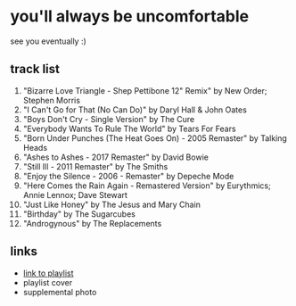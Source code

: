 # you'll always be uncomfortable

see you eventually :)

## track list

1. "Bizarre Love Triangle - Shep Pettibone 12" Remix" by New Order; Stephen Morris
2. "I Can't Go for That (No Can Do)" by Daryl Hall & John Oates
3. "Boys Don't Cry - Single Version" by The Cure
4. "Everybody Wants To Rule The World" by Tears For Fears
5. "Born Under Punches (The Heat Goes On) - 2005 Remaster" by Talking Heads
6. "Ashes to Ashes - 2017 Remaster" by David Bowie
7. "Still Ill - 2011 Remaster" by The Smiths
8. "Enjoy the Silence - 2006 - Remaster" by Depeche Mode
9. "Here Comes the Rain Again - Remastered Version" by Eurythmics; Annie Lennox; Dave Stewart
10. "Just Like Honey" by The Jesus and Mary Chain
11. "Birthday" by The Sugarcubes
12. "Androgynous" by The Replacements

## links

- [link to playlist](https://open.spotify.com/playlist/5hq1weoJv6yZw9SR3K2TcF)
- playlist cover
- supplemental photo
